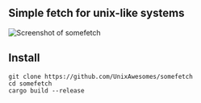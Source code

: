 
## Simple fetch for unix-like systems

![Screenshot of somefetch](https://github.com/UnixAwesomes/somefetch/blob/master/somefetch.png)

## Install

```
git clone https://github.com/UnixAwesomes/somefetch
cd somefetch
cargo build --release
```